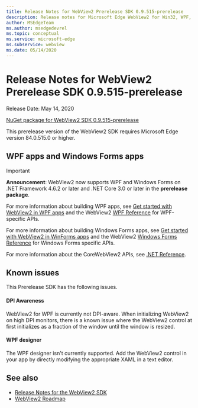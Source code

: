 ```yaml
---
title: Release Notes for WebView2 Prerelease SDK 0.9.515-prerelease
description: Release notes for Microsoft Edge WebView2 for Win32, WPF, and WinForms, covering new features, APIs, and fixes.
author: MSEdgeTeam
ms.author: msedgedevrel
ms.topic: conceptual
ms.service: microsoft-edge
ms.subservice: webview
ms.date: 05/14/2020
---
```

# Release Notes for WebView2 Prerelease SDK 0.9.515-prerelease

Release Date: May 14, 2020

[NuGet package for WebView2 SDK 0.9.515-prerelease](https://www.nuget.org/packages/Microsoft.Web.WebView2/0.9.515-prerelease)

This prerelease version of the WebView2 SDK requires Microsoft Edge version 84.0.515.0 or higher.


<!-- ====================================================================== -->
## WPF apps and Windows Forms apps

> [!IMPORTANT]
> **Announcement**:  WebView2 now supports WPF and Windows Forms on .NET Framework 4.6.2 or later and .NET Core 3.0 or later in the **prerelease package**.

For more information about building WPF apps, see [Get started with WebView2 in WPF apps](get-started/wpf.md) and the WebView2 [WPF Reference](/dotnet/api/microsoft.web.webview2.wpf) for WPF-specific APIs.

For more information about building Windows Forms apps, see [Get started with WebView2 in WinForms apps](get-started/winforms.md) and the WebView2 [Windows Forms Reference](/dotnet/api/microsoft.web.webview2.winforms) for Windows Forms specific APIs.

For more information about the CoreWebView2 APIs, see [.NET Reference](/dotnet/api/microsoft.web.webview2.core).


<!-- ====================================================================== -->
## Known issues

This Prerelease SDK has the following issues.


<!-- ------------------------------ -->
#### DPI Awareness

WebView2 for WPF is currently not DPI-aware.  When initializing WebView2 on high DPI monitors, there is a known issue where the WebView2 control at first initializes as a fraction of the window until the window is resized.


<!-- ------------------------------ -->
#### WPF designer

The WPF designer isn't currently supported.  Add the WebView2 control in your app by directly modifying the appropriate XAML in a text editor.


<!-- ====================================================================== -->
## See also

* [Release Notes for the WebView2 SDK](./index.md)
* [WebView2 Roadmap](../roadmap.md)
